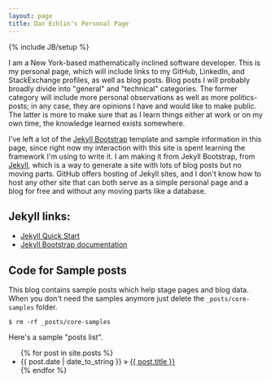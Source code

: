```yaml
---
layout: page
title: Dan Echlin's Personal Page
---
```

{% include JB/setup %}

I am a New York-based mathematically inclined software developer.  This is my personal page, which will include links to my GitHub, LinkedIn, and StackExchange profiles, as well as blog posts.  Blog posts I will probably broadly divide into "general" and "technical" categories.  The former category will include more personal observations as well as more politics-posts; in any case, they are opinions I have and would like to make public.  The latter is more to make sure that as I learn things either at work or on my own time, the knowledge learned exists somewhere.

I've left a lot of the [Jekyll Bootstrap](http://jekyllbootstrap.com) template and sample information in this page, since right now my interaction with this site is spent learning the framework I'm using to write it.  I am making it from Jekyll Bootstrap, from [Jekyll](http://jekyllrb.com), which is a way to generate a site with lots of blog posts but no moving parts.  GitHub offers hosting of Jekyll sites, and I don't know how to host any other site that can both serve as a simple personal page and a blog for free and without any moving parts like a database.

## Jekyll links:


* [Jekyll Quick Start](http://jekyllbootstrap.com/usage/jekyll-quick-start.html)
* [Jekyll Bootstrap documentation](http://jekyllbootstrap.com)
    
## Code for Sample posts

This blog contains sample posts which help stage pages and blog data.
When you don't need the samples anymore just delete the `_posts/core-samples` folder.

    $ rm -rf _posts/core-samples

Here's a sample "posts list".

<ul class="posts">
  {% for post in site.posts %}
    <li><span>{{ post.date | date_to_string }}</span> &raquo; <a href="{{ BASE_PATH }}{{ post.url }}">{{ post.title }}</a></li>
  {% endfor %}
</ul>